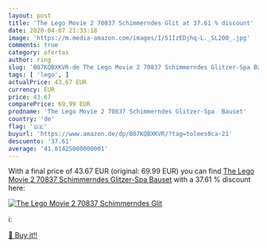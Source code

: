 ```yaml
---
layout: post
title: 'The Lego Movie 2 70837 Schimmerndes Glit at 37.61 % discount'
date: 2020-04-07 21:33:18
image: 'https://m.media-amazon.com/images/I/51IzEDjhq-L._SL200_.jpg'
comments: true
category: ofertas
author: ring
slug: 'B07KQBXKVR-de The Lego Movie 2 70837 Schimmerndes Glitzer-Spa Bauset'
tags: [ 'lego', ]
actualPrice: 43.67 EUR
currency: EUR
price: 43.67
comparePrice: 69.99 EUR
prodname: 'The Lego Movie 2 70837 Schimmerndes Glitzer-Spa  Bauset'
country: 'de'
flag: '🇩🇪'
buyurl: 'https://www.amazon.de/dp/B07KQBXKVR/?tag=tolees0ca-21'
descuento: '37.61'
average: '41.81425000000001'
---
```


With a final price of 43.67 EUR (original: 69.99 EUR) you can find [The Lego Movie 2 70837 Schimmerndes Glitzer-Spa  Bauset](https://www.amazon.de/dp/B07KQBXKVR/?tag=tolees0ca-21) with a  37.61 % discount here:

[![The Lego Movie 2 70837 Schimmerndes Glit](https://m.media-amazon.com/images/I/51IzEDjhq-L._SL200_.jpg)](https://www.amazon.de/dp/B07KQBXKVR/?tag=tolees0ca-21)

ℹ️:


[🛒 Buy it!!](https://www.amazon.de/dp/B07KQBXKVR/?tag=tolees0ca-21)
